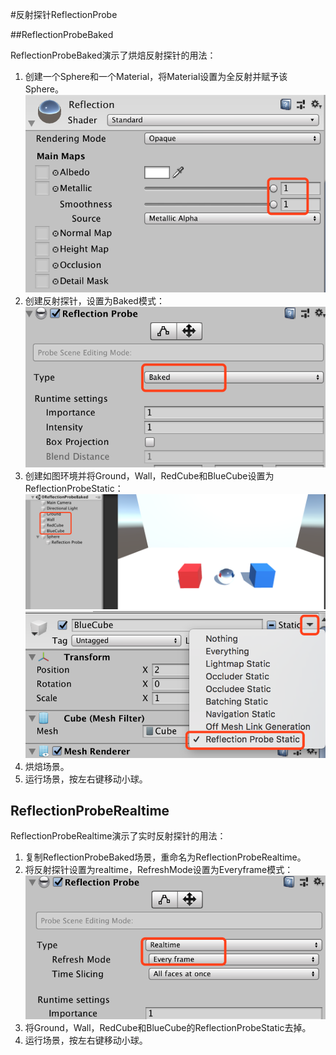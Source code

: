 #反射探针ReflectionProbe

##ReflectionProbeBaked

ReflectionProbeBaked演示了烘焙反射探针的用法：

1. 创建一个Sphere和一个Material，将Material设置为全反射并赋予该Sphere。![ReflectionMaterail](../../../../Images/Lighting/ReflectionMaterial.png)
2. 创建反射探针，设置为Baked模式：![ReflectionProbeBaked](../../../../Images/Lighting/ReflectionProbeBaked.png)
3. 创建如图环境并将Ground，Wall，RedCube和BlueCube设置为ReflectionProbeStatic：![ReflectionEnvironment](../../../../Images/Lighting/ReflectionEnvironment.png) ![ReflectionProbeStatic](../../../../Images/Lighting/ReflectionProbeStatic.png)
4. 烘焙场景。
5. 运行场景，按左右键移动小球。

## ReflectionProbeRealtime

ReflectionProbeRealtime演示了实时反射探针的用法：

1. 复制ReflectionProbeBaked场景，重命名为ReflectionProbeRealtime。
2. 将反射探针设置为realtime，RefreshMode设置为Everyframe模式：![ReflectionProbeRealtime](../../../../Images/Lighting/ReflectionProbeRealtime.png)
3. 将Ground，Wall，RedCube和BlueCube的ReflectionProbeStatic去掉。 
4. 运行场景，按左右键移动小球。